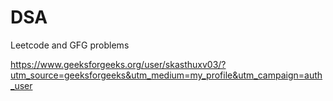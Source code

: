 # DSA

Leetcode and GFG problems

https://www.geeksforgeeks.org/user/skasthuxv03/?utm_source=geeksforgeeks&utm_medium=my_profile&utm_campaign=auth_user
